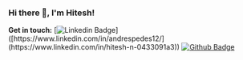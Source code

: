 ### Hi there 👋, I'm Hitesh!

**Get in touch:**
[![Linkedin Badge](https://img.shields.io/badge/-Hitesh-0072b1?style=flat&logo=Linkedin&logoColor=white&link=[https://www.linkedin.com/in/andrespedes12/](https://www.linkedin.com/in/hitesh-n-0433091a3))]([https://www.linkedin.com/in/andrespedes12/](https://www.linkedin.com/in/hitesh-n-0433091a3)) [![Github Badge](https://img.shields.io/badge/-hitesh-grey?style=flat&logo=github&logoColor=white&link=https://github.com/hiteshjck/)](https://www.github.com/hiteshjck/) 
<!--
**hiteshjck/hiteshjck** is a ✨ _special_ ✨ repository because its `README.md` (this file) appears on your GitHub profile.

Here are some ideas to get you started:

- 🔭 I’m currently working on ...
- 🌱 I’m currently learning ...
- 👯 I’m looking to collaborate on ...
- 🤔 I’m looking for help with ...
- 💬 Ask me about ...
- 📫 How to reach me: ...
- 😄 Pronouns: ...
- ⚡ Fun fact: ...
-->
